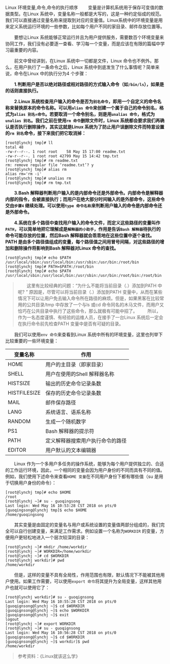 Linux
环境变量,命令,命令的执行顺序
&emsp;&emsp;变量是计算机系统用于保存可变值的数据类型。在Linux 系统中，变量名称一般都是大写的，这是一种约定俗成的规范。我们可以直接通过变量名称来提取到对应的变量值。Linux系统中的环境变量是用来定义系统运行环境的一些参数，比如每个用户不同的家目录、邮件存放位置等。

&emsp;&emsp;要想让Linux 系统能够正常运行并且为用户提供服务，需要数百个环境变量来协同工作，我们没有必要逐一查看、学习每一个变量，而是应该在有限的篇幅中学习最重要的内容。

&emsp;&emsp;前文中曾经讲到，在Linux 系统中一切都是文件，Linux 命令也不例外。那么，在用户执行了一条命令之后，Linux 系统中到底发生了什么事情呢？简单来说，命令在Linux 中的执行分为4 个步骤：

&emsp;&emsp;**1.判断用户是否以绝对路径或相对路径的方式输入命令（如`/bin/ls`），如果是的话则直接执行。**

&emsp;&emsp;**2.Linux 系统检查用户输入的命令是否为`别名命令`，即用一个自定义的命令名称来替换原本的命令名称。可以用`alias 命令`来创建一个属于自己的命令别名，格式为`alias 别名=命令`。若要取消一个命令别名，则是用`unalias 命令`，格式为`unalias 别名`。我们之前在使用`rm 命令`删除文件时，Linux 系统都会要求我们再确认是否执行删除操作，其实这就是Linux 系统为了防止用户误删除文件而特意设置的`rm 别名`命令，接下来我们把它取消掉：**

```
[root@lynchj tmp]# ll
total 48
-rw-r--r--. 1 root root    58 May 15 17:00 readme.txt
-rw-r--r--. 1 root root 42799 May 15 14:42 tmp.txt
[root@lynchj tmp]# rm readme.txt
rm: remove regular file ‘readme.txt’? y
[root@lynchj tmp]# alias rm
alias rm='rm -i'
[root@lynchj tmp]# unalias rm
[root@lynchj tmp]# rm tmp.txt
```

&emsp;&emsp;**3.Bash 解释器判断用户输入的是内部命令还是外部命令。内部命令是解释器内部的指令，会被直接执行；而用户在绝大部分时间输入的是外部命令，这些命令交由`步骤4` 继续处理。可以使用`type 命令名称`来判断用户输入的命令是内部命令还是外部命令。**

&emsp;&emsp;**4.系统在多个路径中查找用户输入的命令文件，而定义这些路径的变量叫作`PATH`，可以简单地把它理解成是`解释器的小助手`，作用是告诉`Bash 解释器`待执行的命令可能存放的位置，然后Bash 解释器就会乖乖地在这些位置中逐个查找。PATH 是由多个路径值组成的变量，每个路径值之间用冒号间隔，对这些路径的增加和删除操作将影响到Bash 解释器对Linux 命令的查找。**

```
[root@lynchj tmp]# echo $PATH
/usr/local/sbin:/usr/local/bin:/usr/sbin:/usr/bin:/root/bin
[root@lynchj tmp]# PATH=$PATH:/root/bin
[root@lynchj tmp]# echo $PATH
/usr/local/sbin:/usr/local/bin:/usr/sbin:/usr/bin:/root/bin:/root/bin
```

> &emsp;&emsp;这里有比较经典的问题：“为什么不能将当前目录（.）添加到PATH 中呢? ” 原因是，尽管可以将当前目录（.）添加到PATH 变量中，从而在某些情况下可以让用户免去输入命令所在路径的麻烦。但是，如果黑客在比较常用的公共目录/tmp 中存放了一个与ls 或cd 命令同名的木马文件，而用户又恰巧在公共目录中执行了这些命令，那么就极有可能中招了。
> &emsp;&emsp;所以，作为一名态度谨慎、有经验的运维人员，在接手了一台Linux 系统后一定会在执行命令前先检查PATH 变量中是否有可疑的目录。

&emsp;&emsp;我们可以使用`env 命令`来查看到Linux 系统中所有的环境变量，这里也列举下比较重要的一些环境变量：

| 变量名称 | 作用 |
| --- | --- |
| HOME | 用户的主目录（即家目录） |
| SHELL | 用户在使用的Shell 解释器名称 |
| HISTSIZE | 输出的历史命令记录条数 |
| HISTFILESIZE | 保存的历史命令记录条数 |
| MAIL | 邮件保存路径 |
| LANG | 系统语言、语系名称 |
| RANDOM | 生成一个随机数字 |
| PS1 | Bash 解释器的提示符 |
| PATH | 定义解释器搜索用户执行命令的路径 |
| EDITOR | 用户默认的文本编辑器 |

&emsp;&emsp;Linux 作为一个多用户多任务的操作系统，能够为每个用户提供独立的、合适的工作运行环境，因此，一个相同的变量会因为用户身份的不同而具有不同的值。例如，我们使用下述命令来查看`HOME 变量`在不同用户身份下都有哪些值（su 是用于切换用户身份的命令）：

```
[root@lynchj tmp]# echo $HOME
/root
[root@lynchj ~]# su - guoqingsong
Last login: Wed May 16 10:53:28 CST 2018 on pts/0
[guoqingsong@lynchj tmp]$ echo $HOME
/home/guoqingsong
```

&emsp;&emsp;其实变量是由固定的变量名与用户或系统设置的变量值两部分组成的，我们完全可以自行创建变量，来满足工作需求。例如设置一个名称为`WORKDIR` 的变量，方便用户更轻松地进入一个层次较深的目录：

```
[root@lynchj ~]# mkdir /home/workdir
[root@lynchj ~]# WORKDIR=/home/workdir
[root@lynchj ~]# cd $WORKDIR
[root@lynchj workdir]# pwd
/home/workdir
```

&emsp;&emsp;但是，这样的变量不具有全局性，作用范围也有限，默认情况下不能被其他用户使用。如果工作需要，可以使用`export 命令`将其提升为全局变量，这样其他用户也就可以使用它了：

```
[root@lynchj workdir]# su - guoqignsong
Last login: Wed May 16 10:55:28 CST 2018 on pts/0
[guoqignsong@lynchj ~]$ cd $WORKDIR
[guoqignsong@lynchj ~]$ echo $WORKDIR
[guoqignsong@lynchj ~]$ exit
logout
[root@lynchj ~]# export WORKDIR
[root@lynchj ~]# su - guoqignsong
Last login: Wed May 16 10:56:28 CST 2018 on pts/0
[guoqignsong@lynchj ~]$ cd $WORKDIR
[guoqignsong@lynchj ~]$ workdir]$ pwd
/home/workdir
```

> 参考资料：《Linux就该这么学》

